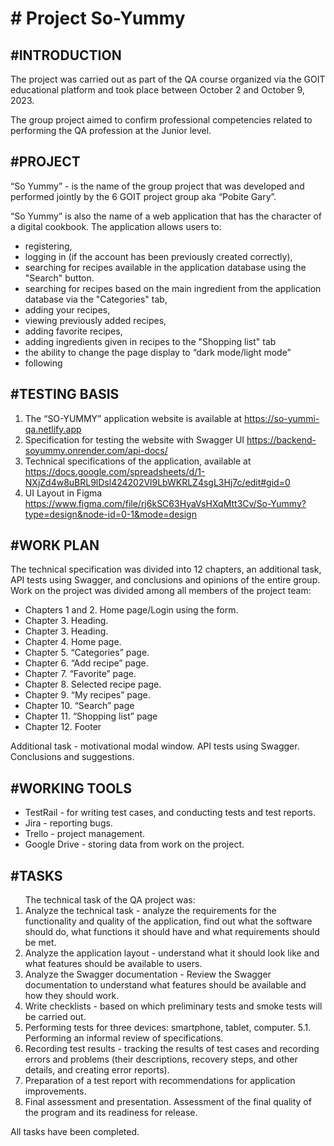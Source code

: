 <!DOCTYPE html>
<html lang="en">
  <head>

<h1># Project  So-Yummy</h1>
</head>
<body>
<h2>#INTRODUCTION</h2>


<p>The project was carried out as part of the QA course organized via the GOIT educational platform and took place between October 2 and October 9, 2023.</p>
The group project aimed to confirm professional competencies related to performing the QA profession at the Junior level.


<h2>#PROJECT</h2>



“So Yummy” - is the name of the group project that was developed and performed jointly by the 6 GOIT project group aka “Pobite Gary”.

“So Yummy” is also the name of a web application that has the character of a digital cookbook. The application allows users to:
<ul>
<li>registering,
<li>logging in (if the account has been previously created correctly),</li>
<li>searching for recipes available in the application database using the "Search" button.</li>
<li>searching for recipes based on the main ingredient from the application database via the "Categories" tab,</li>
<li>adding your recipes,</li>
<li>viewing previously added recipes,</li>
<li>adding favorite recipes,</li>
<li>adding ingredients given in recipes to the "Shopping list" tab</li>
<li>the ability to change the page display to “dark mode/light mode”</li>
<li>following</li>
</ul>



<h2>#TESTING BASIS</h2>


<ol>
<li>The “SO-YUMMY” application website is available at <a href https://so-yummi-qa.netlify.app >https://so-yummi-qa.netlify.app </a></li>
<li>Specification for testing the website with Swagger UI  <a href https://backend-soyummy.onrender.com/api-docs/ >https://backend-soyummy.onrender.com/api-docs/</a></li>
<li>Technical specifications of the application, available at  <a href https://docs.google.com/spreadsheets/d/1-NXjZd4w8uBRL9lDsl424202Vl9LbWKRLZ4sgL3Hj7c/edit#gid=0 >https://docs.google.com/spreadsheets/d/1-NXjZd4w8uBRL9lDsl424202Vl9LbWKRLZ4sgL3Hj7c/edit#gid=0</a></li>
<li>UI Layout in Figma     <a href https://www.figma.com/file/rj6kSC63HyaVsHXqMtt3Cv/So-Yummy?type=design&node-id=0-1&mode=design >https://www.figma.com/file/rj6kSC63HyaVsHXqMtt3Cv/So-Yummy?type=design&node-id=0-1&mode=design</a>
</li>
</ol>


<h2>#WORK PLAN</h2>



<p>The technical specification was divided into 12 chapters, an additional task, API tests using Swagger, and conclusions and opinions of the entire group. Work on the project was divided among all members of the project team:</p>
<ul>
<li>Chapters 1 and 2. Home page/Login using the form.</li>
<li>Chapter 3. Heading.</li>
<li>Chapter 3. Heading.</li>
<li>Chapter 4. Home page.</li>
<li>Chapter 5. “Categories” page.</li>
<li>Chapter 6. “Add recipe” page.</li>
<li>Chapter 7. “Favorite” page.</li>
<li>Chapter 8. Selected recipe page.</li>
<li>Chapter 9. “My recipes” page.</li>
<li>Chapter 10. “Search” page</li>
<li>Chapter 11. “Shopping list” page</li>
<li>Chapter 12. Footer</li>
</ul>

Additional task - motivational modal window.
API tests using Swagger.
Conclusions and suggestions.



<h2>#WORKING TOOLS</h2>


<ul>
<li>TestRail - for writing test cases, and conducting tests and test reports.</li>
<li>Jira - reporting bugs.</li>
<li>Trello - project management.</li>
<li>Google Drive - storing data from work on the project.</li>
</ul>



<h2>#TASKS</h2>


<ol>
The technical task of the QA project was:
<li>Analyze the technical task - analyze the requirements for the functionality and quality of the application, find out what the software should do, what functions it should have and what requirements should be met.</li>
<li>Analyze the application layout - understand what it should look like and what features should be available to users.</li>
<li>Analyze the Swagger documentation - Review the Swagger documentation to understand what features should be available and how they should work.</li>
<li>Write checklists - based on which preliminary tests and smoke tests will be carried out.</li>
<li>Performing tests for three devices: smartphone, tablet, computer. 5.1. Performing an informal review of specifications.</li>
<li>Recording test results - tracking the results of test cases and recording errors and problems (their descriptions, recovery steps, and other details, and creating error reports).</li>
<li>Preparation of a test report with recommendations for application improvements.</li>
<li>Final assessment and presentation. Assessment of the final quality of the program and its readiness for release.</li>
  </ol>
  
All tasks have been completed.

</body>
</html>
